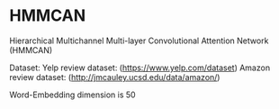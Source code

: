 # HMMCAN
Hierarchical Multichannel Multi-layer Convolutional Attention Network (HMMCAN)

Dataset:
Yelp review dataset:
(https://www.yelp.com/dataset)
Amazon review dataset:
(http://jmcauley.ucsd.edu/data/amazon/)

Word-Embedding dimension is 50

